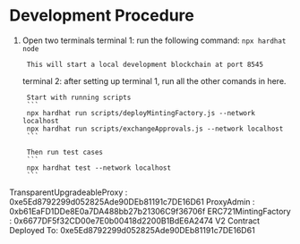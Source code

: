 # Development Procedure

1. Open two terminals
    terminal 1:
        run the following command:
        ```
        npx hardhat node
        ```

        This will start a local development blockchain at port 8545

    terminal 2:
        after setting up terminal 1, run all the other comands in here.
        
        Start with running scripts
        ```
        npx hardhat run scripts/deployMintingFactory.js --network localhost
        npx hardhat run scripts/exchangeApprovals.js --network localhost
        ```

        Then run test cases
        ```
        npx hardhat test --network localhost
        ```

TransparentUpgradeableProxy : 0xe5Ed8792299d052825Ade90DEb81191c7DE16D61
ProxyAdmin : 0xb61EaFD1DDe8E0a7DA488bb27b21306C9f36706f
ERC721MintingFactory : 0x6677DF5f32CD00e7E0b00418d2200B1BdE6A2474
V2 Contract Deployed To: 0xe5Ed8792299d052825Ade90DEb81191c7DE16D61